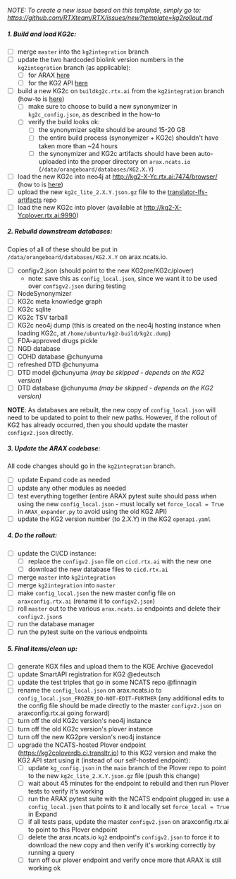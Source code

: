 _NOTE: To create a new issue based on this template, simply go to: https://github.com/RTXteam/RTX/issues/new?template=kg2rollout.md_

##### 1. Build and load KG2c:

- [ ] merge `master` into the `kg2integration` branch
- [ ] update the two hardcoded biolink version numbers in the `kg2integration` branch (as applicable):
  - [ ] for ARAX [here](https://github.com/RTXteam/RTX/blob/0107502d7da4f1ee70d76c2ca5e406a07b8012d1/code/UI/OpenAPI/python-flask-server/openapi_server/openapi/openapi.yaml#L18)
  - [ ] for the KG2 API [here](https://github.com/RTXteam/RTX/blob/0107502d7da4f1ee70d76c2ca5e406a07b8012d1/code/UI/OpenAPI/python-flask-server/KG2/openapi_server/openapi/openapi.yaml#L18)
- [ ] build a new KG2c on `buildkg2c.rtx.ai` from the `kg2integration` branch (how-to is [here](https://github.com/RTXteam/RTX/tree/master/code/kg2c#build-kg2canonicalized))
  - [ ] make sure to choose to build a new synonymizer in `kg2c_config.json`, as described in the how-to
  - [ ] verify the build looks ok:
    - [ ] the synonymizer sqlite should be around 15-20 GB
    - [ ] the entire build process (synonymizer + KG2c) shouldn't have taken more than ~24 hours
    - [ ] the synonymizer and KG2c artifacts should have been auto-uploaded into the proper directory on `arax.ncats.io` (`/data/orangeboard/databases/KG2.X.Y`)
- [ ] load the new KG2c into neo4j at http://kg2-X-Yc.rtx.ai:7474/browser/ (how to is [here](https://github.com/RTXteam/RTX/tree/master/code/kg2c#host-kg2canonicalized-in-neo4j))
- [ ] upload the new `kg2c_lite_2.X.Y.json.gz` file to the [translator-lfs-artifacts](https://github.com/ncats/translator-lfs-artifacts/tree/main/files) repo
- [ ] load the new KG2c into plover (available at http://kg2-X-Ycplover.rtx.ai:9990)

##### 2. Rebuild downstream databases:

Copies of all of these should be put in `/data/orangeboard/databases/KG2.X.Y` on arax.ncats.io.

- [ ] configv2.json (should point to the new KG2pre/KG2c/plover)
    - note: save this as `config_local.json`, since we want it to be used over `configv2.json` during testing
- [ ] NodeSynonymizer
- [ ] KG2c meta knowledge graph
- [ ] KG2c sqlite
- [ ] KG2c TSV tarball
- [ ] KG2c neo4j dump (this is created on the neo4j hosting instance when loading KG2c, at `/home/ubuntu/kg2-build/kg2c.dump`)
- [ ] FDA-approved drugs pickle
- [ ] NGD database
- [ ] COHD database @chunyuma
- [ ] refreshed DTD @chunyuma
- [ ] DTD model @chunyuma _(may be skipped - depends on the KG2 version)_
- [ ] DTD database @chunyuma _(may be skipped - depends on the KG2 version)_

**NOTE**: As databases are rebuilt, the new copy of `config_local.json` will need to be updated to point to their new paths. However, if the rollout of KG2 has already occurred, then you should update the master `configv2.json` directly. 

##### 3. Update the ARAX codebase:

All code changes should go in the `kg2integration` branch.

- [ ] update Expand code as needed
- [ ] update any other modules as needed
- [ ] test everything together (entire ARAX pytest suite should pass when using the new `config_local.json` - must locally set `force_local = True` in `ARAX_expander.py` to avoid using the old KG2 API)
- [ ] update the KG2 version number (to 2.X.Y) in the KG2 `openapi.yaml`

##### 4. Do the rollout:

- [ ] update the CI/CD instance:
  - [ ] replace the `configv2.json` file on `cicd.rtx.ai` with the new one
  - [ ] download the new database files to `cicd.rtx.ai`
- [ ] merge `master` into `kg2integration`
- [ ] merge `kg2integration` into `master`
- [ ] make `config_local.json` the new master config file on `araxconfig.rtx.ai` (rename it to `configv2.json`)
- [ ] roll `master` out to the various `arax.ncats.io` endpoints and delete their `configv2.json`s
- [ ] run the database manager
- [ ] run the pytest suite on the various endpoints

##### 5. Final items/clean up:

- [ ] generate KGX files and upload them to the KGE Archive @acevedol
- [ ] update SmartAPI registration for KG2 @edeutsch
- [ ] update the test triples that go in some NCATS repo @finnagin
- [ ] rename the `config_local.json` on arax.ncats.io to `config_local.json_FROZEN_DO-NOT-EDIT-FURTHER` (any additional edits to the config file should be made directly to the master `configv2.json` on araxconfig.rtx.ai going forward)
- [ ] turn off the old KG2c version's neo4j instance
- [ ] turn off the old KG2c version's plover instance
- [ ] turn off the new KG2pre version's neo4j instance
- [ ] upgrade the NCATS-hosted Plover endpoint (https://kg2cploverdb.ci.transltr.io) to this KG2 version and make the KG2 API start using it (instead of our self-hosted endpoint): 
    - [ ] update `kg_config.json` in the `main` branch of the Plover repo to point to the new `kg2c_lite_2.X.Y.json.gz` file (push this change)
    - [ ] wait about 45 minutes for the endpoint to rebuild and then run Plover tests to verify it's working
    - [ ] run the ARAX pytest suite with the NCATS endpoint plugged in: use a `config_local.json` that points to it and locally set `force_local = True` in Expand
    - [ ] if all tests pass, update the master `configv2.json` on araxconfig.rtx.ai to point to this Plover endpoint
    - [ ] delete the arax.ncats.io `kg2` endpoint's `configv2.json` to force it to download the new copy and then verify it's working correctly by running a query
    - [ ] turn off our plover endpoint and verify once more that ARAX is still working ok